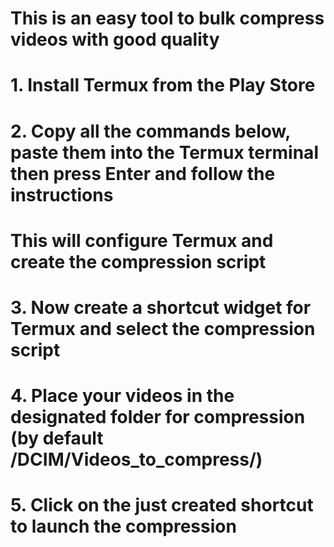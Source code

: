 # This is an easy tool to bulk compress videos with good quality

# 1. Install Termux from the Play Store

# 2. Copy all the commands below, paste them into the Termux terminal then press Enter and follow the instructions
#    This will configure Termux and create the compression script

# 3. Now create a shortcut widget for Termux and select the compression script

# 4. Place your videos in the designated folder for compression (by default /DCIM/Videos_to_compress/)

# 5. Click on the just created shortcut to launch the compression
